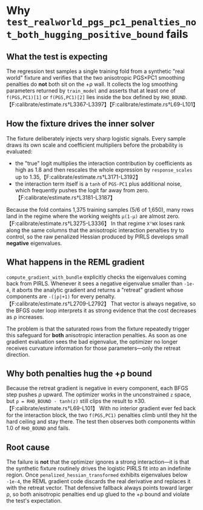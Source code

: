 # Why `test_realworld_pgs_pc1_penalties_not_both_hugging_positive_bound` fails

## What the test is expecting
The regression test samples a single training fold from a synthetic "real world" fixture and verifies that the two anisotropic PGS×PC1 smoothing penalties do **not** both sit on the +ρ wall. It collects the log smoothing parameters returned by `train_model` and asserts that at least one of `f(PGS,PC1)[1]` or `f(PGS,PC1)[2]` lies inside the box defined by `RHO_BOUND`.【F:calibrate/estimate.rs†L3367-L3397】【F:calibrate/estimate.rs†L69-L101】

## How the fixture drives the inner solver
The fixture deliberately injects very sharp logistic signals. Every sample draws its own scale and coefficient multipliers before the probability is evaluated:

- the "true" logit multiplies the interaction contribution by coefficients as high as 1.8 and then rescales the whole expression by `response_scales` up to 1.35,【F:calibrate/estimate.rs†L3171-L3192】
- the interaction term itself is a `tanh` of `PGS·PC1` plus additional noise, which frequently pushes the logit far away from zero.【F:calibrate/estimate.rs†L3181-L3187】

Because the fold contains 1,375 training samples (5/6 of 1,650), many rows land in the regime where the working weights `μ(1-μ)` are almost zero.【F:calibrate/estimate.rs†L3275-L3336】 In that regime `XᵀWX` loses rank along the same columns that the anisotropic interaction penalties try to control, so the raw penalized Hessian produced by PIRLS develops small **negative** eigenvalues.

## What happens in the REML gradient
`compute_gradient_with_bundle` explicitly checks the eigenvalues coming back from PIRLS. Whenever it sees a negative eigenvalue smaller than `-1e-4`, it aborts the analytic gradient and returns a "retreat" gradient whose components are `-(|ρ|+1)` for every penalty.【F:calibrate/estimate.rs†L2709-L2792】 That vector is always negative, so the BFGS outer loop interprets it as strong evidence that the cost decreases as ρ increases.

The problem is that the saturated rows from the fixture repeatedly trigger this safeguard for **both** anisotropic interaction penalties. As soon as one gradient evaluation sees the bad eigenvalue, the optimizer no longer receives curvature information for those parameters—only the retreat direction.

## Why both penalties hug the +ρ bound
Because the retreat gradient is negative in every component, each BFGS step pushes ρ upward. The optimizer works in the unconstrained `z` space, but `ρ = RHO_BOUND · tanh(z)` still clips the result to ±30.【F:calibrate/estimate.rs†L69-L101】 With no interior gradient ever fed back for the interaction block, the two `f(PGS,PC1)` penalties climb until they hit the hard ceiling and stay there. The test then observes both components within 1.0 of `RHO_BOUND` and fails.

## Root cause
The failure is **not** that the optimizer ignores a strong interaction—it is that the synthetic fixture routinely drives the logistic PIRLS fit into an indefinite region. Once `penalized_hessian_transformed` exhibits eigenvalues below `-1e-4`, the REML gradient code discards the real derivative and replaces it with the retreat vector. That defensive fallback always points toward larger ρ, so both anisotropic penalties end up glued to the +ρ bound and violate the test's expectation.

